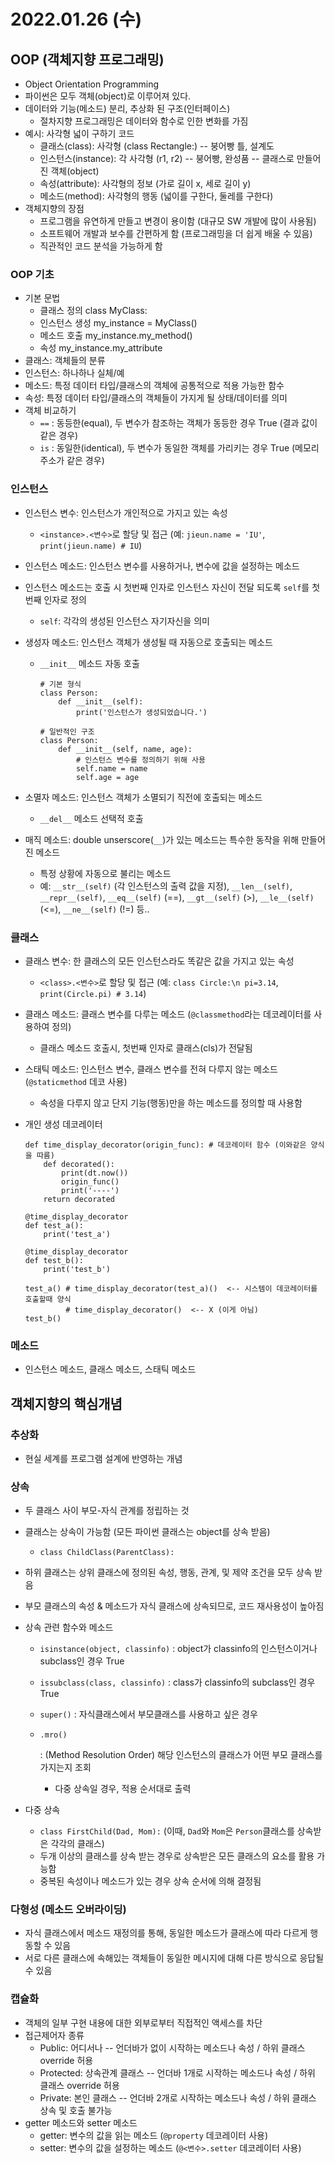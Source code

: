 # 2022.01.26 (수)

## OOP (객체지향 프로그래밍)

- Object Orientation Programming
- 파이썬은 모두 객체(object)로 이루어져 있다.
- 데이터와 기능(메소드) 분리, 추상화 된 구조(인터페이스)
  - 절차지향 프로그래밍은 데이터와 함수로 인한 변화를 가짐
- 예시: 사각형 넓이 구하기 코드
  - 클래스(class): 사각형 (class Rectangle:) -- 붕어빵 틀, 설계도
  - 인스턴스(instance): 각 사각형 (r1, r2) -- 붕어빵, 완성품 -- 클래스로 만들어진 객체(object)
  - 속성(attribute): 사각형의 정보 (가로 길이 x, 세로 길이 y)
  - 메소드(method): 사각형의 행동 (넓이를 구한다, 둘레를 구한다)
- 객체지향의 장점
  - 프로그램을 유연하게 만들고 변경이 용이함 (대규모 SW 개발에 많이 사용됨)
  - 소프트웨어 개발과 보수를 간편하게 함 (프로그래밍을 더 쉽게 배울 수 있음)
  - 직관적인 코드 분석을 가능하게 함



### OOP 기초

- 기본 문법
  - 클래스 정의 class MyClass:
  - 인스턴스 생성 my_instance = MyClass()
  - 메소드 호출 my_instance.my_method()
  - 속성 my_instance.my_attribute
- 클래스: 객체들의 분류
- 인스턴스: 하나하나 실체/예
- 메소드: 특정 데이터 타입/클래스의 객체에 공통적으로 적용 가능한 함수
- 속성: 특정 데이터 타입/클래스의 객체들이 가지게 될 상태/데이터를 의미
- 객체 비교하기
  - `==` : 동등한(equal), 두 변수가 참조하는 객체가 동등한 경우 True (결과 값이 같은 경우)
  - `is` : 동일한(identical), 두 변수가 동일한 객체를 가리키는 경우 True (메모리 주소가 같은 경우)



### 인스턴스

- 인스턴스 변수: 인스턴스가 개인적으로 가지고 있는 속성

  - `<instance>.<변수>`로 할당 및 접근 (예: `jieun.name = 'IU'`, `print(jieun.name) # IU`)

- 인스턴스 메소드: 인스턴스 변수를 사용하거나, 변수에 값을 설정하는 메소드

- 인스턴스 메소드는 호출 시 첫번째 인자로 인스턴스 자신이 전달 되도록 `self`를 첫번째 인자로 정의

  - `self`: 각각의 생성된 인스턴스 자기자신을 의미

- 생성자 메소드: 인스턴스 객체가 생성될 때 자동으로 호출되는 메소드

  - `__init__` 메소드 자동 호출

    ```
    # 기본 형식
    class Person:
    	def __init__(self):
    		print('인스턴스가 생성되었습니다.')
    
    # 일반적인 구조
    class Person:
    	def __init__(self, name, age):
            # 인스턴스 변수를 정의하기 위해 사용
    		self.name = name
            self.age = age
    ```

- 소멸자 메소드: 인스턴스 객체가 소멸되기 직전에 호출되는 메소드

  - `__del__` 메소드 선택적 호출

- 매직 메소드: double unserscore(`__`)가 있는 메소드는 특수한 동작을 위해 만들어진 메소드

  - 특정 상황에 자동으로 불리는 메소드
  - 예: `__str__(self)` (각 인스턴스의 출력 값을 지정), `__len__(self)`, `__repr__(self)`, `__eq__(self)` (==), `__gt__(self)` (>), `__le__(self)` (<=), `__ne__(self)` (!=) 등..



### 클래스

- 클래스 변수: 한 클래스의 모든 인스턴스라도 똑같은 값을 가지고 있는 속성

  - `<class>.<변수>`로 할당 및 접근 (예: `class Circle:\n pi=3.14`, `print(Circle.pi) # 3.14`)

- 클래스 메소드: 클래스 변수를 다루는 메소드 (`@classmethod`라는 데코레이터를 사용하여 정의)

  - 클래스 메소드 호출시, 첫번째 인자로 클래스(cls)가 전달됨

- 스태틱 메소드: 인스턴스 변수, 클래스 변수를 전혀 다루지 않는 메소드 (`@staticmethod` 데코 사용)

  - 속성을 다루지 않고 단지 기능(행동)만을 하는 메소드를 정의할 때 사용함

- 개인 생성 데코레이터

  ```
  def time_display_decorator(origin_func): # 데코레이터 함수 (이와같은 양식을 따름)
      def decorated():
          print(dt.now())
          origin_func()
          print('----')
      return decorated
  
  @time_display_decorator
  def test_a():
      print('test_a')
  
  @time_display_decorator
  def test_b():
      print('test_b')
      
  test_a() # time_display_decorator(test_a)()  <-- 시스템이 데코레이터를 호출할때 양식
           # time_display_decorator()  <-- X (이게 아님)
  test_b()
  ```



### 메소드

- 인스턴스 메소드, 클래스 메소드, 스태틱 메소드





## 객체지향의 핵심개념



### 추상화

- 현실 세계를 프로그램 설계에 반영하는 개념



### 상속

- 두 클래스 사이 부모-자식 관계를 정립하는 것

- 클래스는 상속이 가능함 (모든 파이썬 클래스는 object를 상속 받음)

  - `class ChildClass(ParentClass):`

- 하위 클래스는 상위 클래스에 정의된 속성, 행동, 관계, 및 제약 조건을 모두 상속 받음

- 부모 클래스의 속성 & 메소드가 자식 클래스에 상속되므로, 코드 재사용성이 높아짐

- 상속 관련 함수와 메소드

  - `isinstance(object, classinfo)` : object가 classinfo의 인스턴스이거나 subclass인 경우 True

  - `issubclass(class, classinfo)` : class가 classinfo의 subclass인 경우 True

  - `super()` : 자식클래스에서 부모클래스를 사용하고 싶은 경우

  - ```
    .mro()
    ```

     

    : (Method Resolution Order) 해당 인스턴스의 클래스가 어떤 부모 클래스를 가지는지 조회

    - 다중 상속일 경우, 적용 순서대로 출력

- 다중 상속

  - `class FirstChild(Dad, Mom):` (이때, `Dad`와 `Mom`은 `Person`클래스를 상속받은 각각의 클래스)
  - 두개 이상의 클래스를 상속 받는 경우로 상속받은 모든 클래스의 요소를 활용 가능함
  - 중복된 속성이나 메소드가 있는 경우 상속 순서에 의해 결정됨



### 다형성 (메소드 오버라이딩)

- 자식 클래스에서 메소드 재정의를 통해, 동일한 메소드가 클래스에 따라 다르게 행동할 수 있음
- 서로 다른 클래스에 속해있는 객체들이 동일한 메시지에 대해 다른 방식으로 응답될수 있음



### 캡슐화

- 객체의 일부 구현 내용에 대한 외부로부터 직접적인 액세스를 차단
- 접근제어자 종류
  - Public: 어디서나 -- 언더바가 없이 시작하는 메소드나 속성 / 하위 클래스 override 허용
  - Protected: 상속관계 클래스 -- 언더바 1개로 시작하는 메소드나 속성 / 하위 클래스 override 허용
  - Private: 본인 클래스 -- 언더바 2개로 시작하는 메소드나 속성 / 하위 클래스 상속 및 호출 불가능
- getter 메소드와 setter 메소드
  - getter: 변수의 값을 읽는 메소드 (`@property` 데코레이터 사용)
  - setter: 변수의 값을 설정하는 메소드 (`@<변수>.setter` 데코레이터 사용)
